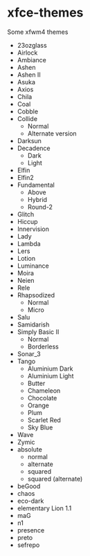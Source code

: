 xfce-themes
===========

Some xfwm4 themes

- 23ozglass
- Airlock
- Ambiance
- Ashen
- Ashen II
- Asuka
- Axios
- Chila
- Coal
- Cobble
- Collide
  - Normal
  - Alternate version
- Darksun
- Decadence
  - Dark
  - Light
- Elfin
- Elfin2
- Fundamental
  - Above
  - Hybrid
  - Round-2
- Glitch
- Hiccup
- Innervision
- Lady
- Lambda
- Lers
- Lotion
- Luminance
- Moira
- Neien
- Rele
- Rhapsodized
  - Normal
  - Micro
- Salu
- Samidarish
- Simply Basic II
  - Normal
  - Borderless
- Sonar_3
- Tango
  - Aluminium Dark
  - Aluminium Light
  - Butter
  - Chameleon
  - Chocolate
  - Orange
  - Plum
  - Scarlet Red
  - Sky Blue
- Wave
- Zymic
- absolute
  - normal
  - alternate
  - squared
  - squared (alternate)
- beGood
- chaos
- eco-dark
- elementary Lion 1.1
- maG
- n1
- presence
- preto
- sefrepo
